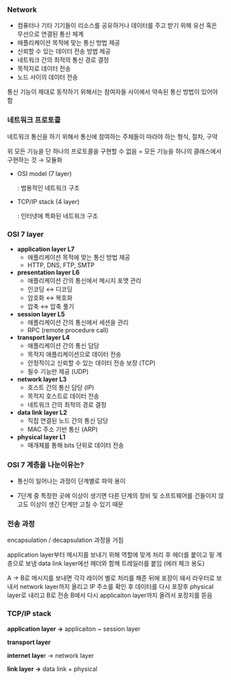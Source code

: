 ### Network

- 컴퓨터나 기타 기기들이 리소스를 공유하거나 데이터를 주고 받기 위해 유선 혹은 무선으로 연결된 통신 체계
- 애플리케이션 목적에 맞는 통신 방법 제공
- 신뢰할 수 있는 데이터 전송 방법 제공
- 네트워크 간의 최적의 통신 경로 결정
- 목적지로 데이터 전송
- 노드 사이의 데이터 전송

통신 기능이 제대로 동작하기 위해서는 참여자들 사이에서 약속된 통신 방법이 있어야 함

### **네트워크 프로토콜**

네트워크 통신을 하기 위해서 통신에 참여하는 주체들이 따라야 하는 형식, 절차, 구약

위 모든 기능을 단 하나의 프로토콜을 구현할 수 없음 = 모든 기능을 하나의 클래스에서 구현하는 것 → 모듈화

- OSI model (7 layer)

  : 범용적인 네트워크 구조

- TCP/IP stack (4 layer)

  : 인터넷에 특화된 네트워크 구조

### OSI 7 layer

- **application layer L7**
    - 애플리케이션 목적에 맞는 통신 방법 제공
    - HTTP, DNS, FTP, SMTP
- **presentation layer L6**
    - 애플리케이션 간의 통신에서 메시지 포맷 관리
    - 인코딩 ↔ 디코딩
    - 암호화 ↔ 복호화
    - 압축 ↔ 압축 풀기
- **session layer L5**
    - 애플리케이션 간의 통신에서 세션을 관리
    - RPC (remote procedure call)
- **transport layer L4**
    - 애플리케이션 간의 통신 담당
    - 목적지 애플리케이션으로 데이터 전송
    - 안정적이고 신뢰할 수 있는 데이터 전송 보장 (TCP)
    - 필수 기능만 제공 (UDP)
- **network layer L3**
    - 호스트 간의 통신 담당 (IP)
    - 목적지 호스트로 데이터 전송
    - 네트워크 간의 최적의 경로 결정
- **data link layer L2**
    - 직접 연결된 노드 간의 통신 담당
    - MAC 주소 기반 통신 (ARP)
- **physical layer L1**
    - 매개체를 통해 bits 단위로 데이터 전송

### OSI 7 계층을 나눈이유는?

- 통신이 일어나는 과정이 단계별로 파악 용이

- 7단계 중 특정한 곳에 이상이 생기면 다른 단계의 장비 및 소프트웨어를 건들이지 않고도 이상이 생긴 단계만 고칠 수 있기 때문

### **전송 과정**
encapsulation / decapsulation 과정을 거침

application layer부터 메시지를 보내기 위해 역할에 맞게 처리 후 헤더를 붙이고 밑 계층으로 보냄 data link layer에선 헤더와 함께 트레일러를 붙임 (에러 체크 용도)

A → B로 메시지를 보내면 각각 레이어 별로 처리를 해준 뒤에 포장이 돼서 라우터로 보내서 network layer까지 올리고 IP 주소를 확인 후 데이터를 다시 포장후 physical layer로 내리고 B로 전송 B에서 다시 applicaiton layer까지 올려서 포장지를 뜯음

### TCP/IP stack

**application layer →** applicaiton ~ session layer

**transport layer**

**internet laye**r → network layer

**link layer →** data link + physical
